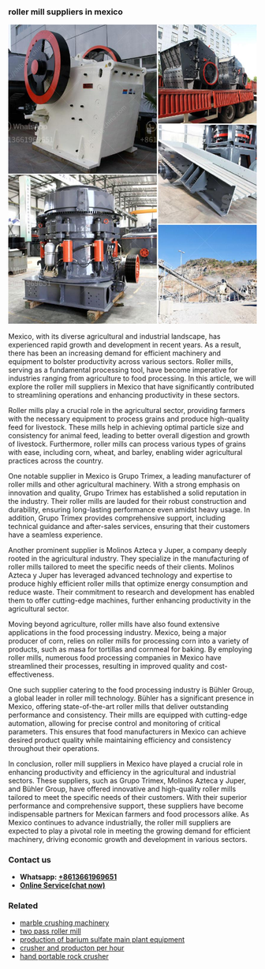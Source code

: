 <h3>roller mill suppliers in mexico</h3><img src='1704857016.jpg' alt=''><p>Mexico, with its diverse agricultural and industrial landscape, has experienced rapid growth and development in recent years. As a result, there has been an increasing demand for efficient machinery and equipment to bolster productivity across various sectors. Roller mills, serving as a fundamental processing tool, have become imperative for industries ranging from agriculture to food processing. In this article, we will explore the roller mill suppliers in Mexico that have significantly contributed to streamlining operations and enhancing productivity in these sectors.</p><p>Roller mills play a crucial role in the agricultural sector, providing farmers with the necessary equipment to process grains and produce high-quality feed for livestock. These mills help in achieving optimal particle size and consistency for animal feed, leading to better overall digestion and growth of livestock. Furthermore, roller mills can process various types of grains with ease, including corn, wheat, and barley, enabling wider agricultural practices across the country.</p><p>One notable supplier in Mexico is Grupo Trimex, a leading manufacturer of roller mills and other agricultural machinery. With a strong emphasis on innovation and quality, Grupo Trimex has established a solid reputation in the industry. Their roller mills are lauded for their robust construction and durability, ensuring long-lasting performance even amidst heavy usage. In addition, Grupo Trimex provides comprehensive support, including technical guidance and after-sales services, ensuring that their customers have a seamless experience.</p><p>Another prominent supplier is Molinos Azteca y Juper, a company deeply rooted in the agricultural industry. They specialize in the manufacturing of roller mills tailored to meet the specific needs of their clients. Molinos Azteca y Juper has leveraged advanced technology and expertise to produce highly efficient roller mills that optimize energy consumption and reduce waste. Their commitment to research and development has enabled them to offer cutting-edge machines, further enhancing productivity in the agricultural sector.</p><p>Moving beyond agriculture, roller mills have also found extensive applications in the food processing industry. Mexico, being a major producer of corn, relies on roller mills for processing corn into a variety of products, such as masa for tortillas and cornmeal for baking. By employing roller mills, numerous food processing companies in Mexico have streamlined their processes, resulting in improved quality and cost-effectiveness.</p><p>One such supplier catering to the food processing industry is Bühler Group, a global leader in roller mill technology. Bühler has a significant presence in Mexico, offering state-of-the-art roller mills that deliver outstanding performance and consistency. Their mills are equipped with cutting-edge automation, allowing for precise control and monitoring of critical parameters. This ensures that food manufacturers in Mexico can achieve desired product quality while maintaining efficiency and consistency throughout their operations.</p><p>In conclusion, roller mill suppliers in Mexico have played a crucial role in enhancing productivity and efficiency in the agricultural and industrial sectors. These suppliers, such as Grupo Trimex, Molinos Azteca y Juper, and Bühler Group, have offered innovative and high-quality roller mills tailored to meet the specific needs of their customers. With their superior performance and comprehensive support, these suppliers have become indispensable partners for Mexican farmers and food processors alike. As Mexico continues to advance industrially, the roller mill suppliers are expected to play a pivotal role in meeting the growing demand for efficient machinery, driving economic growth and development in various sectors.</p><h3>Contact us</h3><ul><li><strong>Whatsapp:&nbsp;<a href="https://wa.me/8613661969651">+8613661969651</a></strong></li><li><a href="https://swt.shibang-china.com/?git&amp;zhl&amp;roller mill suppliers in mexico"><strong>Online Service(chat now)</strong></a></li></ul><h3>Related</h3><ul><li><a href='marble crushing machinery.md'>marble crushing machinery</a></li><li><a href='two pass roller mill.md'>two pass roller mill</a></li><li><a href='production of barium sulfate main plant equipment.md'>production of barium sulfate main plant equipment</a></li><li><a href='crusher and producton per hour.md'>crusher and producton per hour</a></li><li><a href='hand portable rock crusher.md'>hand portable rock crusher</a></li></ul>